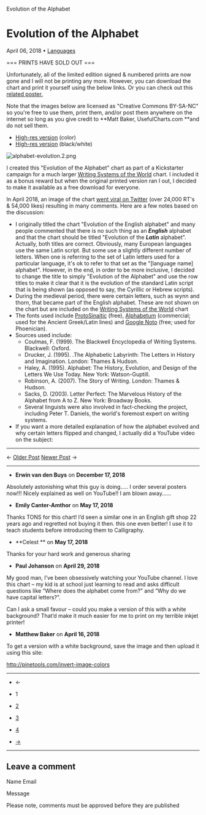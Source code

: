 Evolution of the Alphabet

# Evolution of the Alphabet

 April 06, 2018  •  [Languages](https://usefulcharts.com/blogs/charts/tagged/languages)

=== PRINTS HAVE SOLD OUT ===

Unfortunately, all of the limited edition signed & numbered prints are now gone and I will not be printing any more. However, you can download the chart and print it yourself using the below links. Or you can check out this [related poster.](https://usefulcharts.com/products/writing-systems-of-the-world)

Note that the images below are licensed as "Creative Commons BY-SA-NC" so you're free to use them, print them, and/or post them anywhere on the internet so long as you give credit to **Matt Baker, UsefulCharts.com **and do not sell them.

- [High-res version](https://cdn.shopify.com/s/files/1/1835/6621/files/alphabet-color_09ce9b05-8fc6-475b-af04-a34e5b3314a4.png) (color)
- [High-res version](https://cdn.shopify.com/s/files/1/1835/6621/files/alphabet-bw_be19cb7a-4aed-4407-9d53-b73230415443.png) (black/white)

![alphabet-evolution.2.png](../_resources/cd411407b3da819e5021732ee09d16ec.png)

I created this "Evolution of the Alphabet" chart as part of a Kickstarter campaign for a much larger [Writing Systems of the World](https://usefulcharts.com/products/writing-systems-of-the-world) chart. I included it as a bonus reward but when the original printed version ran I out, I decided to make it available as a free download for everyone.

In April 2018, an image of the chart [went viral on Twitter](https://twitter.com/usefulcharts/status/982306942352670722) (over 24,000 RT's & 54,000 likes) resulting in many comments. Here are a few notes based on the discussion:

- I originally titled the chart "Evolution of the English alphabet" and many people commented that there is no such thing as an ***English*** alphabet and that the chart should be titled "Evolution of the ***Latin*** alphabet". Actually, both titles are correct. Obviously, many European languages use the same Latin script. But some use a slightly different number of letters. When one is referring to the set of Latin letters used for a particular language, it's ok to refer to that set as the "[language name] alphabet". However, in the end, in order to be more inclusive, I decided to change the title to simply "Evolution of the Alphabet" and use the row titles to make it clear that it is the evolution of the standard Latin script that is being shown (as opposed to say, the Cyrillic or Hebrew scripts).
- During the medieval period, there were certain letters, such as wynn and thorn, that became part of the English alphabet. These are not shown on the chart but are included on the [Writing Systems of the World](https://usefulcharts.com/products/writing-systems-of-the-world) chart
- The fonts used include [ProtoSinaitic](http://ancientroadpublications.com/Fonts.html) (free), [Alphabetum](http://guindo.pntic.mec.es/jmag0042/alphaeng.html) (commercial; used for the Ancient Greek/Latin lines) and [Google Noto](https://www.google.com/get/noto/) (free; used for Phoenician).
- Sources used include:
    - Coulmas, F. (1999). The Blackwell Encyclopedia of Writing Systems. Blackwell: Oxford.
    - Drucker, J. (1995). .The Alphabetic Labyrinth: The Letters in History and Imagination. London: Thames & Hudson.
    - Haley, A. (1995). Alphabet: The History, Evolution, and Design of the Letters We Use Today. New York: Watson-Guptill.
    - Robinson, A. (2007). The Story of Writing. London: Thames & Hudson.
    - Sacks, D. (2003). Letter Perfect: The Marvelous History of the Alphabet from A to Z. New York: Broadway Books.
    - Several linguists were also involved in fact-checking the project, including Peter T. Daniels, the world's foremost expert on writing systems.
- If you want a more detailed explanation of how the alphabet evolved and why certain letters flipped and changed, I actually did a YouTube video on the subject:

* * *

  ← [Older Post](https://usefulcharts.com/blogs/charts/line-of-succession-to-the-british-throne)      [Newer Post](https://usefulcharts.com/blogs/charts/latin-greek-cyrillic-venn-diagram) →

* * *

- **Erwin van den Buys** on **December 17, 2018**

Absolutely astonishing what this guy is doing….. I order several posters now!!!
Nicely explained as well on YouTube!!
I am blown away……

- **Emily Canter-Amthor** on **May 17, 2018**

Thanks TONS for this chart! I’d seen a similar one in an English gift shop 22 years ago and regretted not buying it then. this one even better! I use it to teach students before introducing them to Calligraphy.

- **Celest ** on **May 17, 2018**

Thanks for your hard work and generous sharing

- **Paul Johanson** on **April 29, 2018**

My good man, I’ve been obsessively watching your YouTube channel. I love this chart – my kid is at school just learning to read and asks difficult questions like “Where does the alphabet come from?” and “Why do we have capital letters?”.

Can I ask a small favour – could you make a version of this with a white background? That’d make it much easier for me to print on my terrible inkjet printer!

- **Matthew Baker** on **April 16, 2018**

To get a version with a white background, save the image and then upload it using this site:

http://pinetools.com/invert-image-colors

* * *

- ←

- 1

- [2](https://usefulcharts.com/blogs/charts/evolution-of-the-english-alphabet?page=2)

- [3](https://usefulcharts.com/blogs/charts/evolution-of-the-english-alphabet?page=3)

- [4](https://usefulcharts.com/blogs/charts/evolution-of-the-english-alphabet?page=4)

- [→](https://usefulcharts.com/blogs/charts/evolution-of-the-english-alphabet?page=2)

* * *

## Leave a comment

 Name  Email

 Message

Please note, comments must be approved before they are published